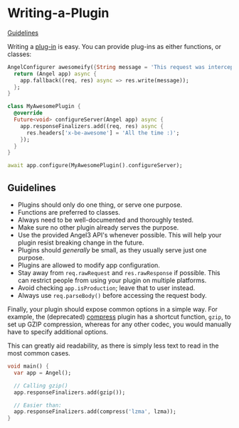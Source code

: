 # Writing-a-Plugin

[Guidelines](writing-a-plugin.md#guidelines)

Writing a [plug-in](using-plug-ins.md)
is easy. You can provide plug-ins as either functions, or classes:

```dart
AngelConfigurer awesomeify({String message = 'This request was intercepted by an awesome plug-in.'}) {
  return (Angel app) async {
    app.fallback((req, res) async => res.write(message));
  };
}

class MyAwesomePlugin {
  @override
  Future<void> configureServer(Angel app) async {
    app.responseFinalizers.add((req, res) async {
      res.headers['x-be-awesome'] = 'All the time :)';
    });
  }
}

await app.configure(MyAwesomePlugin().configureServer);
```

## Guidelines

* Plugins should only do one thing, or serve one purpose.
* Functions are preferred to classes.
* Always need to be well-documented and thoroughly tested.
* Make sure no other plugin already serves the purpose.
* Use the provided Angel3 API's whenever possible. This will help your plugin resist breaking change in the future.
* Plugins should _generally_ be small, as they usually serve just one purpose.
* Plugins are allowed to modify app configuration.
* Stay away from `req.rawRequest` and `res.rawResponse` if possible. This can restrict people from
using your plugin on multiple platforms.
* Avoid checking `app.isProduction`; leave that to user instead.
* Always use `req.parseBody()` before accessing the request body.

Finally, your plugin should expose common options in a simple way. For example, the \(deprecated\) [compress](https://github.com/angel-dart/compress) plugin has a shortcut function, `gzip`, to set up GZIP compression, whereas for any other codec, you would manually have to specify additional options.

This can greatly aid readability, as there is simply less text to read in the most common cases.

```dart
void main() {
  var app = Angel();

  // Calling gzip()
  app.responseFinalizers.add(gzip());

  // Easier than:
  app.responseFinalizers.add(compress('lzma', lzma));
}
```

